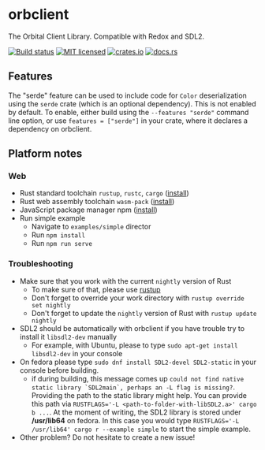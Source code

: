 # orbclient
The Orbital Client Library. Compatible with Redox and SDL2.

[![Build status](https://gitlab.redox-os.org/redox-os/orbclient/badges/master/pipeline.svg)](https://gitlab.redox-os.org/redox-os/orbclient/pipelines)
[![MIT licensed](https://img.shields.io/badge/license-MIT-blue.svg)](./LICENSE)
[![crates.io](https://img.shields.io/crates/v/orbclient)](https://crates.io/crates/orbclient)
[![docs.rs](https://docs.rs/orbclient/badge.svg)](https://docs.rs/orbclient)

## Features
The "serde" feature can be used to include code for `Color` deserialization using the `serde` crate (which is an 
optional dependency). This is not enabled by default. To enable, either build using the `--features "serde"` command
line option, or use `features = ["serde"]` in your crate, where it declares a dependency on orbclient.

## Platform notes 

### Web

* Rust standard toolchain `rustup`, `rustc`, `cargo` ([install](https://www.rust-lang.org/tools/install))
* Rust web assembly toolchain `wasm-pack` ([install](https://rustwasm.github.io/wasm-pack/installer/))
* JavaScript package manager npm ([install](https://www.npmjs.com/get-npm))
* Run simple example
  * Navigate to `examples/simple` director
  * Run `npm install`
  * Run `npm run serve`

### Troubleshooting

* Make sure that you work with the current ```nightly``` version of Rust
  * To make sure of that, please use [rustup](https://github.com/rust-lang-nursery/rustup.rs)
  * Don't forget to override your work directory with ```rustup override set nightly```
  * Don't forget to update the ```nightly``` version of Rust with ```rustup update nightly```
* SDL2 should be automatically with orbclient if you have trouble try to install it ```libsdl2-dev``` manually   
  * For example, with Ubuntu, please to type ```sudo apt-get install libsdl2-dev``` in your console
* On fedora please type ```sudo dnf install SDL2-devel SDL2-static``` in your console before building.
  * if during building, this message comes up ```could not find native static library `SDL2main`, perhaps an -L flag is missing?```.
   Providing the path to the static library might help. You can provide this path via ```RUSTFLAGS='-L <path-to-folder-with-libSDL2.a>' cargo b ...```.
   At the moment of writing, the SDL2 library is stored under **/usr/lib64** on fedora. In this case you would type ```RUSTFLAGS='-L /usr/lib64' cargo r --example simple``` 
   to start the simple example.
* Other problem? Do not hesitate to create a new issue!
